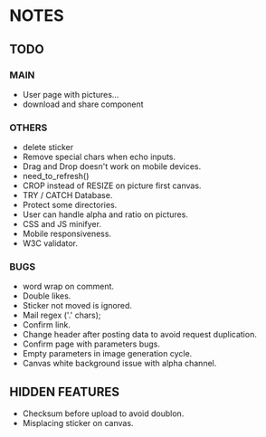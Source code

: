 # NOTES


## TODO


### MAIN

- User page with pictures...
- download and share component

### OTHERS

- delete sticker
- Remove special chars when echo inputs.
- Drag and Drop doesn't work on mobile devices.
- need_to_refresh()
- CROP instead of RESIZE on picture first canvas.
- TRY / CATCH Database.
- Protect some directories.
- User can handle alpha and ratio on pictures.
- CSS and JS minifyer.
- Mobile responsiveness.
- W3C validator.

### BUGS

- word wrap on comment.
- Double likes.
- Sticker not moved is ignored.
- Mail regex ('.' chars);
- Confirm link.
- Change header after posting data to avoid request duplication.
- Confirm page with parameters bugs.
- Empty parameters in image generation cycle.
- Canvas white background issue with alpha channel.


## HIDDEN FEATURES

- Checksum before upload to avoid doublon.
- Misplacing sticker on canvas.
